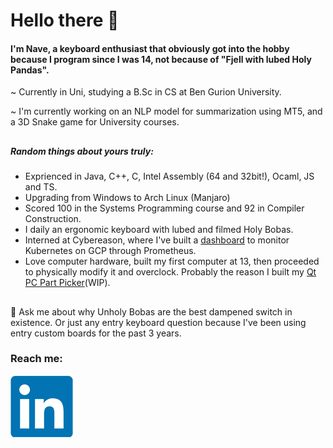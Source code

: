 # Hello there :wave:

#### I'm Nave, a keyboard enthusiast that obviously got into the hobby because I program since I was 14, not because of "Fjell with lubed Holy Pandas".
~ Currently in Uni, studying a B.Sc in CS at Ben Gurion University.

~ I'm currently working on an NLP model for summarization using MT5, and a 3D Snake game for University courses.
##
##### Random things about yours truly:
* Exprienced in Java, C++, C, Intel Assembly (64 and 32bit!), Ocaml, JS and TS.
* Upgrading from Windows to Arch Linux (Manjaro)
* Scored 100 in the Systems Programming course and 92 in Compiler Construction.
* I daily an ergonomic keyboard with lubed and filmed Holy Bobas.
* Interned at Cybereason, where I've built a [dashboard](https://github.com/ThatGuyVanquish/CRStarshipDemo) to monitor Kubernetes on GCP through Prometheus.
* Love computer hardware, built my first computer at 13, then proceeded to physically modify it and overclock. Probably the reason I built my [Qt PC Part Picker](https://github.com/ThatGuyVanquish/QtPCPartPicker)(WIP).


##
💬 Ask me about why Unholy Bobas are the best dampened switch in existence. Or just any entry keyboard question because I've been using entry custom boards for the past 3 years.

### Reach me:

[![LinkedIn](Resources/Logos/LinkedIn.png)][1]

[1]: https://www.linkedin.com/in/nave-hersco/

<!--
**ThatGuyVanquish/ThatGuyVanquish** is a ✨ _special_ ✨ repository because its `README.md` (this file) appears on your GitHub profile.

Here are some ideas to get you started:

- 🔭 I’m currently working on ...
- 🌱 I’m currently learning ...
- 👯 I’m looking to collaborate on ...
- 🤔 I’m looking for help with ...
- 💬 Ask me about ...
- 📫 How to reach me: ...
- 😄 Pronouns: ...
- ⚡ Fun fact: ...
-->
